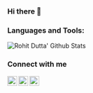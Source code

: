 ### Hi there 👋

<!--
**rohitdutta2510/rohitdutta2510** is a ✨ _special_ ✨ repository because its `README.md` (this file) appears on your GitHub profile.

Here are some ideas to get you started:
- 🔭 I’m currently working on ...
- 🌱 I’m currently learning ...
- 👯 I’m looking to collaborate on ...
- 🤔 I’m looking for help with ...
- 💬 Ask me about ...
- 📫 How to reach me: ...
- 😄 Pronouns: ...
- ⚡ Fun fact: ...
-->

### Languages and Tools:




![Rohit Dutta' Github Stats](https://github-readme-stats.vercel.app/api?username=rohitdutta2510&show_icons=true&hide-border=true&theme=dracula)

###  Connect with me
[<img align="left" alt="rohit dutta | LinkedIn" width="22px" src="https://cdn.jsdelivr.net/npm/simple-icons@v3/icons/linkedin.svg" />][linkedin]
[<img align="left" alt="rohit dutta | LinkedIn" width="22px" src="https://cdn.jsdelivr.net/npm/simple-icons@v3/icons/facebook.svg" />][facebook]
[<img align="left" alt="rohit dutta | Instagram" width="22px" src="https://cdn.jsdelivr.net/npm/simple-icons@v3/icons/instagram.svg" />][instagram]


[facebook]:https://www.facebook.com/rohitdutta2510
[instagram]: https://www.instagram.com/aami_rohit
[linkedin]: https://in.linkedin.com/in/rohit-dutta-64722b183

